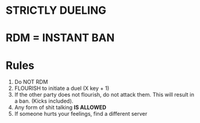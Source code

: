 # **STRICTLY DUELING**
# **RDM = INSTANT BAN**


# **Rules**
 1. Do NOT RDM
 2. FLOURISH to initiate a duel (X key + 1)
 3. If the other party does not flourish, do not attack them. This will result in a ban. (Kicks included).
 4. Any form of shit talking **IS ALLOWED**
 5. If someone hurts your feelings, find a different server
